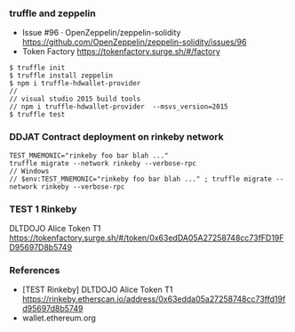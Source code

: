### truffle and zeppelin

* Issue #96 · OpenZeppelin/zeppelin-solidity https://github.com/OpenZeppelin/zeppelin-solidity/issues/96
* Token Factory https://tokenfactory.surge.sh/#/factory

```
$ truffle init
$ truffle install zeppelin
$ npm i truffle-hdwallet-provider 
//
// visual studio 2015 build tools 
// npm i truffle-hdwallet-provider  --msvs_version=2015
$ truffle test
```

### DDJAT Contract deployment on rinkeby network

```
TEST_MNEMONIC="rinkeby foo bar blah ..."
truffle migrate --network rinkeby --verbose-rpc
// Windows
// $env:TEST_MNEMONIC="rinkeby foo bar blah ..." ; truffle migrate --network rinkeby --verbose-rpc
```

### TEST 1 Rinkeby

DLTDOJO Alice Token T1 https://tokenfactory.surge.sh/#/token/0x63edDA05A27258748cc73fFD19FD95697D8b5749

### References

* [TEST Rinkeby] DLTDOJO Alice Token T1 https://rinkeby.etherscan.io/address/0x63edda05a27258748cc73ffd19fd95697d8b5749
* wallet.ethereum.org